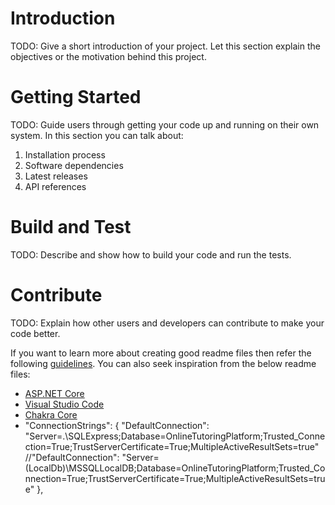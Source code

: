 # Introduction 
TODO: Give a short introduction of your project. Let this section explain the objectives or the motivation behind this project. 

# Getting Started
TODO: Guide users through getting your code up and running on their own system. In this section you can talk about:
1.	Installation process
2.	Software dependencies
3.	Latest releases
4.	API references

# Build and Test
TODO: Describe and show how to build your code and run the tests. 

# Contribute
TODO: Explain how other users and developers can contribute to make your code better. 

If you want to learn more about creating good readme files then refer the following [guidelines](https://docs.microsoft.com/en-us/azure/devops/repos/git/create-a-readme?view=azure-devops). You can also seek inspiration from the below readme files:
- [ASP.NET Core](https://github.com/aspnet/Home)
- [Visual Studio Code](https://github.com/Microsoft/vscode)
- [Chakra Core](https://github.com/Microsoft/ChakraCore)
- "ConnectionStrings": {
		"DefaultConnection": "Server=.\\SQLExpress;Database=OnlineTutoringPlatform;Trusted_Connection=True;TrustServerCertificate=True;MultipleActiveResultSets=true"
		//"DefaultConnection": "Server=(LocalDb)\\MSSQLLocalDB;Database=OnlineTutoringPlatform;Trusted_Connection=True;TrustServerCertificate=True;MultipleActiveResultSets=true"
	},
